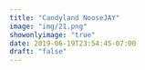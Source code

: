 ```yaml
---
title: "Candyland NooseJAY"
image: "img/21.png"
showonlyimage: "true"
date: 2019-06-19T23:54:45-07:00
draft: "false"
---
```

